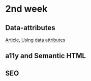 # 2nd week
## Data-attributes
[Article, Using data attributes](https://developer.mozilla.org/en-US/docs/Learn/HTML/Howto/Use_data_attributes)

## a11y and Semantic HTML

## SEO